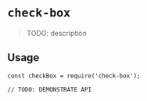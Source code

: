# `check-box`

> TODO: description

## Usage

```
const checkBox = require('check-box');

// TODO: DEMONSTRATE API
```
